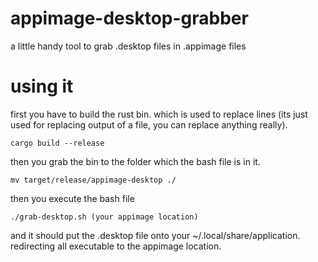 # appimage-desktop-grabber
a little handy tool to grab .desktop files in .appimage files

# using it
first you have to build the rust bin. which is used to replace lines (its just used for replacing output of a file, you can replace anything really).

``cargo build --release``

then you grab the bin to the folder which the bash file is in it.

``mv target/release/appimage-desktop ./``

then you execute the bash file

``./grab-desktop.sh (your appimage location)``

and it should put the .desktop file onto your ~/.local/share/application. redirecting all executable to the appimage location.
